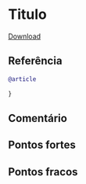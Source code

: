 # Titulo


[Download](link)


## Referência
```bibtex 1
@article
  
}
```


## Comentário

## Pontos fortes

## Pontos fracos